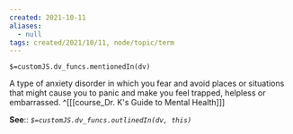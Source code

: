 ```yaml
---
created: 2021-10-11
aliases:
  - null
tags: created/2021/10/11, node/topic/term
---
```

`$=customJS.dv_funcs.mentionedIn(dv)`

A type of anxiety disorder in which you fear and avoid places or situations that might cause you to panic and make you feel trapped, helpless or embarrassed.
 ^[[[course_Dr. K's Guide to Mental Health]]]

**See**::
*`$=customJS.dv_funcs.outlinedIn(dv, this)`*